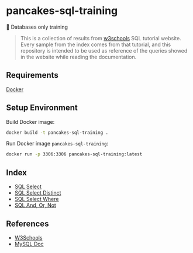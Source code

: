 # pancakes-sql-training
🥞 Databases only training

> This is a collection of results from [w3schools](https://www.w3schools.com/sql/default.asp) SQL tutorial website. Every sample from the index comes from that tutorial, and this repository is intended to be used as reference of the queries showed in the website while reading the documentation.

## Requirements
[Docker](https://www.docker.com/)

## Setup Environment
Build Docker image:

```bash
docker build -t pancakes-sql-training .
```

Run Docker image `pancakes-sql-training`:

```bash
docker run -p 3306:3306 pancakes-sql-training:latest
```

## Index
- [SQL Select](https://github.com/estebanborai/pancakes-sql-training/tree/master/sql_select)
- [SQL Select Distinct](https://github.com/estebanborai/pancakes-sql-training/tree/master/sql_select_distinct)
- [SQL Select Where](https://github.com/estebanborai/pancakes-sql-training/tree/master/sql_select_where)
- [SQL And, Or, Not](https://github.com/estebanborai/pancakes-sql-training/tree/master/sql_and_or_not)

## References
- [W3Schools](https://www.w3schools.com/sql/)
- [MySQL Doc](https://dev.mysql.com/doc/)
